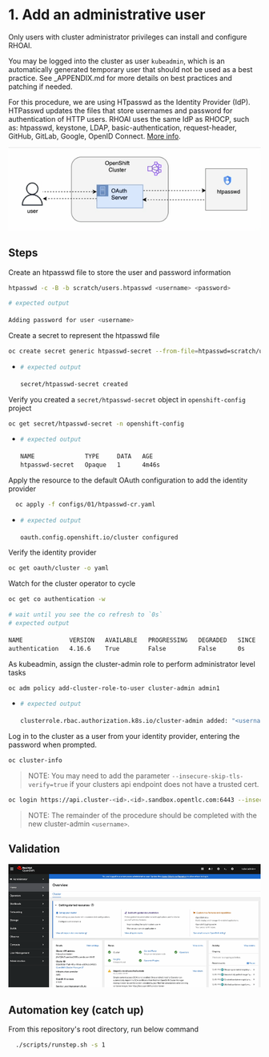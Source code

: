 # 1. Add an administrative user

Only users with cluster administrator privileges can install and configure RHOAI.

You may be logged into the cluster as user `kubeadmin`, which is an automatically generated temporary user that should not be used as a best practice. See \_APPENDIX.md for more details on best practices and patching if needed.

For this procedure, we are using HTpasswd as the Identity Provider (IdP). HTPasswd updates the files that store usernames and password for authentication of HTTP users. RHOAI uses the same IdP as RHOCP, such as: htpasswd, keystone, LDAP, basic-authentication, request-header, GitHub, GitLab, Google, OpenID Connect. [More info](https://docs.redhat.com/en/documentation/openshift_container_platform/4.15/html/authentication_and_authorization/understanding-identity-provider#supported-identity-providers).

![](/assets/user-auth.gif)

## Steps

Create an htpasswd file to store the user and password information

```sh
htpasswd -c -B -b scratch/users.htpasswd <username> <password>
```

  ```sh
  # expected output

  Adding password for user <username>
  ```

Create a secret to represent the htpasswd file

```sh
oc create secret generic htpasswd-secret --from-file=htpasswd=scratch/users.htpasswd -n openshift-config
```

- ```sh
  # expected output

  secret/htpasswd-secret created
  ```

Verify you created a `secret/htpasswd-secret` object in `openshift-config` project

```sh
oc get secret/htpasswd-secret -n openshift-config
```

- ```sh
  # expected output

  NAME              TYPE     DATA   AGE
  htpasswd-secret   Opaque   1      4m46s
  ```

Apply the resource to the default OAuth configuration to add the identity provider

```sh
  oc apply -f configs/01/htpasswd-cr.yaml
```

- ```sh
  # expected output

  oauth.config.openshift.io/cluster configured
  ```

Verify the identity provider

```sh
oc get oauth/cluster -o yaml
```

Watch for the cluster operator to cycle

```sh
oc get co authentication -w
```

```sh
# wait until you see the co refresh to `0s`
# expected output

NAME             VERSION   AVAILABLE   PROGRESSING   DEGRADED   SINCE   MESSAGE
authentication   4.16.6    True        False         False      0s
```

As kubeadmin, assign the cluster-admin role to perform administrator level tasks

```sh
oc adm policy add-cluster-role-to-user cluster-admin admin1
```

- ```sh
  # expected output

  clusterrole.rbac.authorization.k8s.io/cluster-admin added: "<username>"
  ```

Log in to the cluster as a user from your identity provider, entering the password when prompted.

```sh
oc cluster-info
```

> NOTE: You may need to add the parameter `--insecure-skip-tls-verify=true` if your clusters api endpoint does not have a trusted cert.

```sh
oc login https://api.cluster-<id>.<id>.sandbox.opentlc.com:6443 --insecure-skip-tls-verify=true -u <username> -p <password>
```

> NOTE: The remainder of the procedure should be completed with the new cluster-admin `<username>`.

## Validation

![](/assets/01-validation.gif)

## Automation key (catch up)

From this repository's root directory, run below command

```sh
  ./scripts/runstep.sh -s 1
```
